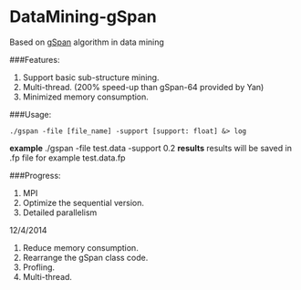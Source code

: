 DataMining-gSpan
==============

Based on [gSpan](http://www.cs.ucsb.edu/~xyan/software/gSpan.htm) algorithm in data mining

###Features:

1. Support basic sub-structure mining.
2. Multi-thread. (200% speed-up than gSpan-64 provided by Yan)
3. Minimized memory consumption.

###Usage:

    ./gspan -file [file_name] -support [support: float] &> log
**example**
	./gspan -file test.data -support 0.2
**results**
	results will be saved in .fp file
	for example test.data.fp

###Progress:

1. MPI
2. Optimize the sequential version.
3. Detailed parallelism

12/4/2014

1. Reduce memory consumption.
2. Rearrange the gSpan class code.
3. Profling.
4. Multi-thread.
